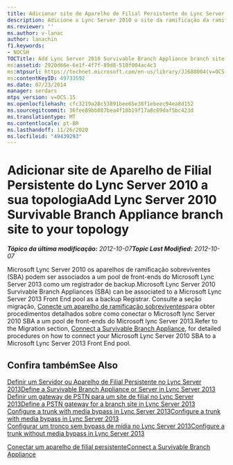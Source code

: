 ```yaml
---
title: Adicionar site de Aparelho de Filial Persistente do Lync Server 2010 a sua topologia
description: Adicione o Lync Server 2010 o site da ramificação da ramificação da ramificação de dispositivo à sua topologia.
ms.reviewer: ''
ms.author: v-lanac
author: lanachin
f1.keywords:
- NOCSH
TOCTitle: Add Lync Server 2010 Survivable Branch Appliance branch site to your topology
ms:assetid: 2920d66e-6e1f-4f7f-89d8-510f004ac4c3
ms:mtpsurl: https://technet.microsoft.com/en-us/library/JJ688004(v=OCS.15)
ms:contentKeyID: 49733592
ms.date: 07/23/2014
manager: serdars
mtps_version: v=OCS.15
ms.openlocfilehash: cfc3219a28c53891bee65e38f1ebeec94ea8d152
ms.sourcegitcommit: 36fee89bb887bea4f18b19f17a8c69daf5bc423d
ms.translationtype: MT
ms.contentlocale: pt-BR
ms.lasthandoff: 11/26/2020
ms.locfileid: "49439293"
---
```

# <a name="add-lync-server-2010-survivable-branch-appliance-branch-site-to-your-topology"></a><span data-ttu-id="891ab-103">Adicionar site de Aparelho de Filial Persistente do Lync Server 2010 a sua topologia</span><span class="sxs-lookup"><span data-stu-id="891ab-103">Add Lync Server 2010 Survivable Branch Appliance branch site to your topology</span></span>

<div data-xmlns="http://www.w3.org/1999/xhtml">

<div class="topic" data-xmlns="http://www.w3.org/1999/xhtml" data-msxsl="urn:schemas-microsoft-com:xslt" data-cs="https://msdn.microsoft.com/">

<div data-asp="https://msdn2.microsoft.com/asp">



</div>

<div id="mainSection">

<div id="mainBody"><span data-ttu-id="891ab-104">

<span> </span></span><span class="sxs-lookup"><span data-stu-id="891ab-104">

<span> </span></span></span>

<span data-ttu-id="891ab-105">_**Tópico da última modificação:** 2012-10-07_</span><span class="sxs-lookup"><span data-stu-id="891ab-105">_**Topic Last Modified:** 2012-10-07_</span></span>

<span data-ttu-id="891ab-106">Microsoft Lync Server 2010 os aparelhos de ramificação sobreviventes (SBA) podem ser associados a um pool de front-ends do Microsoft Lync Server 2013 como um registrador de backup.</span><span class="sxs-lookup"><span data-stu-id="891ab-106">Microsoft Lync Server 2010 Survivable Branch Appliances (SBA) can be associated to a Microsoft Lync Server 2013 Front End pool as a backup Registrar.</span></span> <span data-ttu-id="891ab-107">Consulte a seção migração, [Conecte um aparelho de ramificação sobreviventes](connect-a-survivable-branch-appliance.md)para obter procedimentos detalhados sobre como conectar o Microsoft lync Server 2010 SBA a um pool de front-ends do Microsoft lync Server 2013.</span><span class="sxs-lookup"><span data-stu-id="891ab-107">Refer to the Migration section, [Connect a Survivable Branch Appliance](connect-a-survivable-branch-appliance.md), for detailed procedures on how to connect your Microsoft Lync Server 2010 SBA to a Microsoft Lync Server 2013 Front End pool.</span></span>

<div>

## <a name="see-also"></a><span data-ttu-id="891ab-108">Confira também</span><span class="sxs-lookup"><span data-stu-id="891ab-108">See Also</span></span>


[<span data-ttu-id="891ab-109">Definir um Servidor ou Aparelho de Filial Persistente no Lync Server 2013</span><span class="sxs-lookup"><span data-stu-id="891ab-109">Define a Survivable Branch Appliance or Server in Lync Server 2013</span></span>](lync-server-2013-define-a-survivable-branch-appliance-or-server.md)  
[<span data-ttu-id="891ab-110">Definir um gateway de PSTN para um site de filial no Lync Server 2013</span><span class="sxs-lookup"><span data-stu-id="891ab-110">Define a PSTN gateway for a branch site in Lync Server 2013</span></span>](lync-server-2013-define-a-pstn-gateway-for-a-branch-site.md)  
[<span data-ttu-id="891ab-111">Configure a trunk with media bypass in Lync Server 2013</span><span class="sxs-lookup"><span data-stu-id="891ab-111">Configure a trunk with media bypass in Lync Server 2013</span></span>](lync-server-2013-configure-a-trunk-with-media-bypass.md)  
[<span data-ttu-id="891ab-112">Configurar um tronco sem bypass de mídia no Lync Server 2013</span><span class="sxs-lookup"><span data-stu-id="891ab-112">Configure a trunk without media bypass in Lync Server 2013</span></span>](lync-server-2013-configure-a-trunk-without-media-bypass.md)  


[<span data-ttu-id="891ab-113">Conectar um aparelho de filial persistente</span><span class="sxs-lookup"><span data-stu-id="891ab-113">Connect a Survivable Branch Appliance</span></span>](connect-a-survivable-branch-appliance.md)  
  

<span data-ttu-id="891ab-114"></div>

</div>

<span> </span>

</div>

</div>

</span><span class="sxs-lookup"><span data-stu-id="891ab-114"></div>

</div>

<span> </span>

</div>

</div>

</span></span></div>

